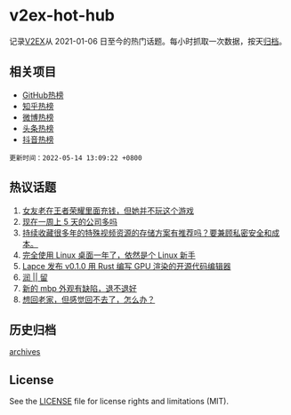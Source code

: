 # v2ex-hot-hub

 记录[V2EX](https://www.v2ex.com/)从 2021-01-06 日至今的热门话题。每小时抓取一次数据，按天[归档](archives)。
 
 ## 相关项目

- [GitHub热榜](https://github.com/lonnyzhang423/github-hot-hub)
- [知乎热榜](https://github.com/lonnyzhang423/zhihu-hot-hub)
- [微博热榜](https://github.com/lonnyzhang423/weibo-hot-hub)
- [头条热榜](https://github.com/lonnyzhang423/toutiao-hot-hub)
- [抖音热榜](https://github.com/lonnyzhang423/douyin-hot-hub)


 `更新时间：2022-05-14 13:09:22 +0800`

## 热议话题

1. [女友老在王者荣耀里面充钱，但她并不玩这个游戏](https://www.v2ex.com/t/852724)
1. [现在一周上 5 天的公司多吗](https://www.v2ex.com/t/852650)
1. [持续收藏很多年的特殊视频资源的存储方案有推荐吗？要兼顾私密安全和成本。](https://www.v2ex.com/t/852632)
1. [完全使用 Linux 桌面一年了，依然是个 Linux 新手](https://www.v2ex.com/t/852740)
1. [Lapce 发布 v0.1.0 用 Rust 编写 GPU 渲染的开源代码编辑器](https://www.v2ex.com/t/852668)
1. [润 || 留](https://www.v2ex.com/t/852638)
1. [新的 mbp 外观有缺陷，退不退好](https://www.v2ex.com/t/852682)
1. [想回老家，但感觉回不去了，怎么办？](https://www.v2ex.com/t/852624)

## 历史归档

[archives](archives)

## License

See the [LICENSE](LICENSE) file for license rights and limitations (MIT).
